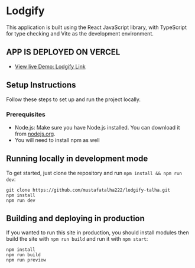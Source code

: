 # Lodgify

This application is built using the React JavaScript library, with TypeScript for type checking and Vite as the development environment.

## APP IS DEPLOYED ON VERCEL

- [View live Demo: Lodgify Link]()

## Setup Instructions

Follow these steps to set up and run the project locally.

### Prerequisites

- Node.js: Make sure you have Node.js installed. You can download it from [nodejs.org](https://nodejs.org/).
- You will need to install npm as well

## Running locally in development mode

To get started, just clone the repository and run `npm install && npm run dev`:

    git clone https://github.com/mustafatalha222/lodgify-talha.git
    npm install
    npm run dev

## Building and deploying in production

If you wanted to run this site in production, you should install modules then build the site with `npm run build` and run it with `npm start`:

    npm install
    npm run build
    npm run preview
